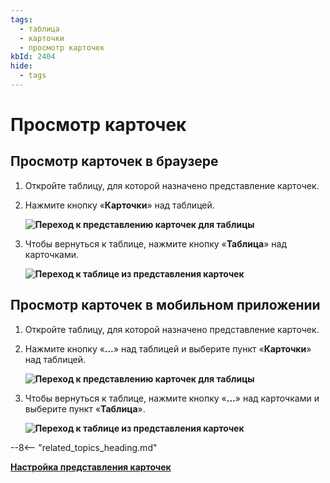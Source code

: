 ```yaml
---
tags:
  - таблица
  - карточки
  - просмотр карточек
kbId: 2404
hide:
  - tags
---
```


# Просмотр карточек

## Просмотр карточек в браузере

1. Откройте таблицу, для которой назначено представление карточек.
2. Нажмите кнопку «**Карточки**» <i class=" fa-light  fa-pager " ></i> над таблицей.  

   **![Переход к представлению карточек для таблицы](cards_switch_from_table_desktop.png)**

3. Чтобы вернуться к таблице, нажмите кнопку «**Таблица**» <i class=" fa-light  fa-th-list " ></i> над карточками.  

   **![Переход к таблице из представления карточек](cards_switch_to_table_desktop.png)**

## Просмотр карточек в мобильном приложении

1. Откройте таблицу, для которой назначено представление карточек.
2. Нажмите кнопку «**…**» над таблицей и выберите пункт «**Карточки**» над таблицей.  

   **![Переход к представлению карточек для таблицы](cards_switch_from_table_mobile.png)**

3. Чтобы вернуться к таблице, нажмите кнопку «**…**» над карточками и выберите пункт «**Таблица**».  

   **![Переход к таблице из представления карточек](cards_switch_to_table_mobile.png)**

--8<-- "related_topics_heading.md"

**[Настройка представления карточек](cards_layout_configure.md)**
